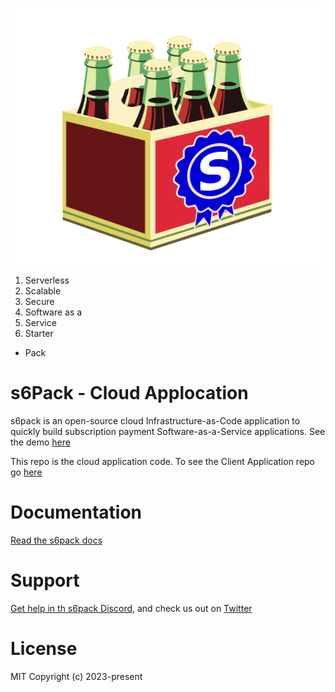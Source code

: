 ![s6pack](./public/s6pack.svg)

1. Serverless
2. Scalable
3. Secure
4. Software as a
5. Service
6. Starter
* Pack

# s6Pack - Cloud Applocation
s6pack is an open-source cloud Infrastructure-as-Code application to quickly build subscription payment Software-as-a-Service applications. See the demo [here](https://s6pack.build)

This repo is the cloud application code. To see the Client Application repo go [here](https://github.com/bmiles-development/s6pack-client)

# Documentation
[Read the s6pack docs](https://docs.s6pack.build)

# Support
[Get help in th s6pack Discord](https://discord.gg/84bWSVbq), and check us out on [Twitter](https://twitter.com/s6pack_build)

# License
MIT
Copyright (c) 2023-present
